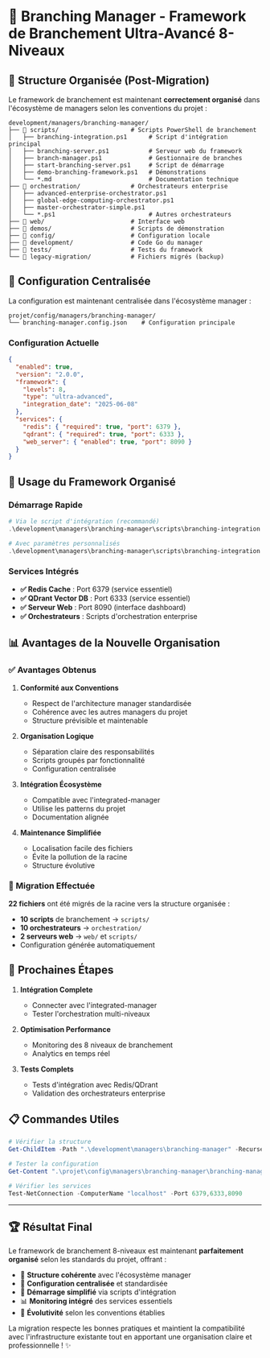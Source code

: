 # 🌿 Branching Manager - Framework de Branchement Ultra-Avancé 8-Niveaux

## 📁 Structure Organisée (Post-Migration)

Le framework de branchement est maintenant **correctement organisé** dans l'écosystème de managers selon les conventions du projet :

```
development/managers/branching-manager/
├── 📂 scripts/                    # Scripts PowerShell de branchement
│   ├── branching-integration.ps1      # Script d'intégration principal
│   ├── branching-server.ps1           # Serveur web du framework
│   ├── branch-manager.ps1             # Gestionnaire de branches
│   ├── start-branching-server.ps1     # Script de démarrage
│   ├── demo-branching-framework.ps1   # Démonstrations
│   └── *.md                           # Documentation technique
├── 📂 orchestration/              # Orchestrateurs enterprise
│   ├── advanced-enterprise-orchestrator.ps1
│   ├── global-edge-computing-orchestrator.ps1
│   ├── master-orchestrator-simple.ps1
│   └── *.ps1                          # Autres orchestrateurs
├── 📂 web/                        # Interface web
├── 📂 demos/                      # Scripts de démonstration
├── 📂 config/                     # Configuration locale
├── 📂 development/                # Code Go du manager
├── 📂 tests/                      # Tests du framework
└── 📂 legacy-migration/           # Fichiers migrés (backup)
```

## 🎯 Configuration Centralisée

La configuration est maintenant centralisée dans l'écosystème manager :

```
projet/config/managers/branching-manager/
└── branching-manager.config.json    # Configuration principale
```

### Configuration Actuelle
```json
{
  "enabled": true,
  "version": "2.0.0",
  "framework": {
    "levels": 8,
    "type": "ultra-advanced",
    "integration_date": "2025-06-08"
  },
  "services": {
    "redis": { "required": true, "port": 6379 },
    "qdrant": { "required": true, "port": 6333 },
    "web_server": { "enabled": true, "port": 8090 }
  }
}
```

## 🚀 Usage du Framework Organisé

### Démarrage Rapide
```powershell
# Via le script d'intégration (recommandé)
.\development\managers\branching-manager\scripts\branching-integration.ps1

# Avec paramètres personnalisés
.\development\managers\branching-manager\scripts\branching-integration.ps1 -Mode "production" -Port 8091
```

### Services Intégrés
- **✅ Redis Cache** : Port 6379 (service essentiel)
- **✅ QDrant Vector DB** : Port 6333 (service essentiel) 
- **✅ Serveur Web** : Port 8090 (interface dashboard)
- **✅ Orchestrateurs** : Scripts d'orchestration enterprise

## 📊 Avantages de la Nouvelle Organisation

### ✅ Avantages Obtenus

1. **Conformité aux Conventions**
   - Respect de l'architecture manager standardisée
   - Cohérence avec les autres managers du projet
   - Structure prévisible et maintenable

2. **Organisation Logique**
   - Séparation claire des responsabilités
   - Scripts groupés par fonctionnalité
   - Configuration centralisée

3. **Intégration Écosystème**
   - Compatible avec l'integrated-manager
   - Utilise les patterns du projet
   - Documentation alignée

4. **Maintenance Simplifiée**
   - Localisation facile des fichiers
   - Évite la pollution de la racine
   - Structure évolutive

### 🔄 Migration Effectuée

**22 fichiers** ont été migrés de la racine vers la structure organisée :

- **10 scripts** de branchement → `scripts/`
- **10 orchestrateurs** → `orchestration/`
- **2 serveurs web** → `web/` et `scripts/`
- Configuration générée automatiquement

## 🎯 Prochaines Étapes

1. **Intégration Complete** 
   - Connecter avec l'integrated-manager
   - Tester l'orchestration multi-niveaux
   
2. **Optimisation Performance**
   - Monitoring des 8 niveaux de branchement
   - Analytics en temps réel
   
3. **Tests Complets**
   - Tests d'intégration avec Redis/QDrant
   - Validation des orchestrateurs enterprise

## 📋 Commandes Utiles

```powershell
# Vérifier la structure
Get-ChildItem -Path ".\development\managers\branching-manager" -Recurse

# Tester la configuration
Get-Content ".\projet\config\managers\branching-manager\branching-manager.config.json" | ConvertFrom-Json

# Vérifier les services
Test-NetConnection -ComputerName "localhost" -Port 6379,6333,8090
```

---

## 🏆 Résultat Final

Le framework de branchement 8-niveaux est maintenant **parfaitement organisé** selon les standards du projet, offrant :

- 🎯 **Structure cohérente** avec l'écosystème manager
- 🔧 **Configuration centralisée** et standardisée  
- 🚀 **Démarrage simplifié** via scripts d'intégration
- 📊 **Monitoring intégré** des services essentiels
- 🌿 **Évolutivité** selon les conventions établies

La migration respecte les bonnes pratiques et maintient la compatibilité avec l'infrastructure existante tout en apportant une organisation claire et professionnelle ! ✨
